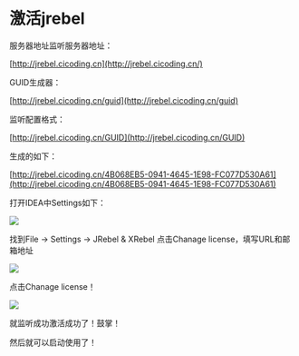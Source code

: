 # 激活jrebel

服务器地址监听服务器地址：

[http://jrebel.cicoding.cn](http://jrebel.cicoding.cn/)

GUID生成器：

[http://jrebel.cicoding.cn/guid](http://jrebel.cicoding.cn/guid)

监听配置格式：

[http://jrebel.cicoding.cn/GUID](http://jrebel.cicoding.cn/GUID)

生成的如下：

[http://jrebel.cicoding.cn/4B068EB5-0941-4645-1E98-FC077D530A61](http://jrebel.cicoding.cn/4B068EB5-0941-4645-1E98-FC077D530A61)

打开IDEA中Settings如下：

[![](https://cdn.nlark.com/yuque/0/2021/png/295914/1625798531296-a22db321-7bdb-414f-bc4f-a320b99590e4.png#align=left&display=inline&height=716&margin=%5Bobject%20Object%5D&originHeight=716&originWidth=1030&size=0&status=done&style=none&width=1030)](http://www.cicoding.cn/images/other/image-20200203205627409.png)

找到File -> Settings -> JRebel & XRebel 点击Chanage license，填写URL和邮箱地址

[![](https://cdn.nlark.com/yuque/0/2021/png/295914/1625798531289-0259e8ac-0f73-4506-bd99-fe779970ca38.png#align=left&display=inline&height=556&margin=%5Bobject%20Object%5D&originHeight=556&originWidth=514&size=0&status=done&style=none&width=514)](http://www.cicoding.cn/images/other/image-20200203205802704.png)

点击Chanage license！

[![](https://cdn.nlark.com/yuque/0/2021/png/295914/1625798531291-3d2cb333-607e-40d9-814a-8b5cce471b85.png#align=left&display=inline&height=574&margin=%5Bobject%20Object%5D&originHeight=574&originWidth=524&size=0&status=done&style=none&width=524)](http://www.cicoding.cn/images/other/image-20200203210758095.png)

就监听成功激活成功了！鼓掌！

然后就可以启动使用了！
